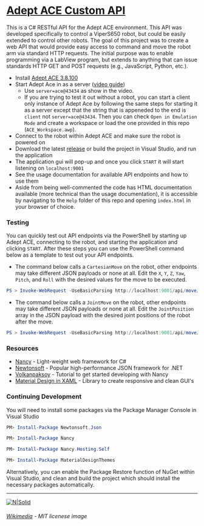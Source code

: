 # [Adept ACE Custom API]

This is a C# RESTful API for the Adept ACE environment. This API was developed specifically to control a ViperS650 robot, but could be easily extended to control other robots. The goal of this project was to create a web API that would provide easy access to command and move the robot arm via standard HTTP requests. The initial purpose was to enable programming via a LabView program, but extends to anything that can issue standards HTTP GET and POST requests (e.g., JavaScript, Python, etc.).

  - Install [Adept ACE 3.8.100](https://robotics.omron.com/browse-documents/?dir_id=8)
  - Start Adept Ace in as a server ([video guide](https://youtu.be/j9YGoNODSwQ?t=124))
    - Use `server=ace@43434` as show in the video.
    - If you are trying to test it out without a robot, you can start a client only instance of Adept Ace by following the same steps for starting it as a server except that the string that is appeneded to the end is `client` not `server=ace@43434`. Then you can check `Open in Emulation Mode` and create a workspace or load the one provided in this repo (`ACE_Workspace.awp`).
  - Connect to the robot within Adept ACE and make sure the robot is powered on
  - Download the latest [release](https://github.com/damianj/Adept-ACE-Web-API/releases) or build the project in Visual Studio, and run the application
  - The application gui will pop-up and once you click `START` it will start listening on `localhost:9001`
  - See the usage documentation for available API endpoints and how to use them
  - Aside from being well-commented the code has HTML documentation available (more technical than the usage documentation), it is accessible by navigating to the `Help` folder of this repo and opening `index.html` in your browser of choice.

### Testing

You can quickly test out API endpoints via the PowerShell by starting up Adept ACE, connecting to the robot, and starting the application and clicking `START`. After these steps you can use the PowerShell command below as a template to test out your API endpoints.

 - The command below calls a `CartesianMove` on the robot, other endpoints may take different JSON payloads or none at all. Edit the `X`, `Y`, `Z`, `Yaw`, `Pitch`, and `Roll` with the desired values for the move to be executed.
```powershell
PS > Invoke-WebRequest -UseBasicParsing http://localhost:9001/api/move/cartesian -ContentType "application/json" -Method POST -Body "{ 'Accel': 100, 'Decel': 100, 'Speed': 10, 'StraightMotion': true, 'MotionEnd': 'Blend', 'SCurveProfile': 0, 'X': 0, 'Y': 0, 'Z': 0, 'Yaw': 0, 'Pitch': 0, 'Roll': 0}"
```
 - The command below calls a `JointMove` on the robot, other endpoints may take different JSON payloads or none at all. Edit the `JointPosition` array in the JSON payload with the desired joint positions of the robot after the move.
```powershell
PS > Invoke-WebRequest -UseBasicParsing http://localhost:9001/api/move/joints -ContentType "application/json" -Method POST -Body "{ 'Accel': 100, 'Decel': 100, 'Speed': 10, 'StraightMotion': true, 'MotionEnd': 'Blend', 'SCurveProfile': 0, 'JointPosition': [0.0, 0.0, 0.0, 0.0, 0.0, 0.0]}"
```

### Resources

* [Nancy] - Light-weight web framework for C#
* [Newtonsoft] - Popular high-performance JSON framework for .NET
* [Volkanpaksoy] - Tutorial to get started developing with Nancy
* [Material Design in XAML] - Library to create responsive and clean GUI's 

### Continuing Development
You will need to install some packages via the Package Manager Console in Visual Studio

```powershell
PM> Install-Package Newtonsoft.Json

PM> Install-Package Nancy

PM> Install-Package Nancy.Hosting.Self

PM> Install-Package MaterialDesignThemes
```

Alternatively, you can enable the Package Restore function of NuGet within Visual Studio, and clean and build the project which should install the necessary packages automatically.

---
[![N|Solid](https://upload.wikimedia.org/wikipedia/commons/thumb/f/f8/License_icon-mit-88x31-2.svg/2000px-License_icon-mit-88x31-2.svg.png)](https://opensource.org/licenses/MIT)
###### [Wikimedia] - MIT licenese image

[//]: # (Reference Links - http://stackoverflow.com/questions/4823468/store-comments-in-markdown-syntax)

   [Adept ACE Custom API]: <https://damianj.github.io/MARSLab_ACEAPI/>
   [Material Design in XAML]: <http://materialdesigninxaml.net/>
   [Volkanpaksoy]: <http://volkanpaksoy.com/archive/2015/11/11/building-a-simple-http-server-with-nancy/>
   [Nancy]: <http://nancyfx.org/>
   [Newtonsoft]: <http://www.newtonsoft.com/json>
   [Wikimedia]: <https://upload.wikimedia.org/>
